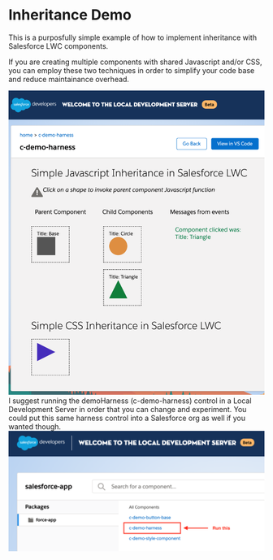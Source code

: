 # Inheritance Demo
This is a purposfully simple example of how to implement inheritance with Salesforce LWC components.

If you are creating multiple components with shared Javascript and/or CSS, you can employ these two techniques in order to simplify your code base and reduce maintainance overhead.

<img src="https://github.com/andrewwhitten/Salesforce-LWC-Snippets/blob/main/Inheritance/LWC-Inheritance.png" width="600"></img>
<br>
I suggest running the demoHarness (c-demo-harness) control in a Local Development Server in order that you can change and experiment. You could put this same harness control into a Salesforce org as well if you wanted though.
<br>
<img src="https://github.com/andrewwhitten/Salesforce-LWC-Snippets/blob/main/Inheritance/Components.png" width="600"></img>
